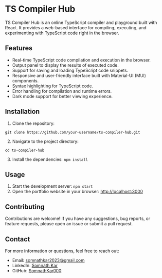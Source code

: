# TS Compiler Hub

TS Compiler Hub is an online TypeScript compiler and playground built with React. It provides a web-based interface for compiling, executing, and experimenting with TypeScript code right in the browser.

## Features

- Real-time TypeScript code compilation and execution in the browser.
- Output panel to display the results of executed code.
- Support for saving and loading TypeScript code snippets.
- Responsive and user-friendly interface built with Material-UI (MUI) components.
- Syntax highlighting for TypeScript code.
- Error handling for compilation and runtime errors.
- Dark mode support for better viewing experience.

## Installation

1. Clone the repository:

`git clone https://github.com/your-username/ts-compiler-hub.git`

2. Navigate to the project directory:

`cd ts-compiler-hub`

3. Install the dependencies:
   `npm install`

## Usage

1. Start the development server: `npm start`
2. Open the portfolio website in your browser: [http://localhost:3000](http://localhost:3000)

## Contributing

Contributions are welcome! If you have any suggestions, bug reports, or feature requests, please open an issue or submit a pull request.

## Contact

For more information or questions, feel free to reach out:

- Email: somnathkar2023@gmail.com
- LinkedIn: [Somnath Kar](https://www.linkedin.com/in/somnath-kar-aa73aa1a3)
- GitHub: [SomnathKar000](https://github.com/SomnathKar000)
